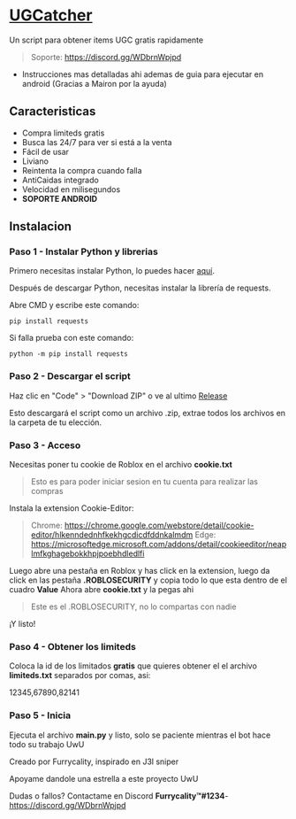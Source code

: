 
# [UGCatcher]((https://rblx.furrycality.pw))
Un script para obtener items UGC gratis rapidamente
> Soporte: https://discord.gg/WDbrnWpjpd
  - Instrucciones mas detalladas ahi ademas de guia para ejecutar en android (Gracias a Mairon por la ayuda)

## Caracteristicas

* Compra limiteds gratis
* Busca las 24/7 para ver si está a la venta
* Fácil de usar
* Liviano
* Reintenta la compra cuando falla
* AntiCaidas integrado
* Velocidad en milisegundos
* **SOPORTE ANDROID**

## Instalacion

### Paso 1 - Instalar Python y librerias
Primero necesitas instalar Python, lo puedes hacer [aquí](https://www.python.org/downloads/). 

Después de descargar Python, necesitas instalar la librería de requests. 

Abre CMD y escribe este comando:
```batch
pip install requests
```

Si falla prueba con este comando:
```
python -m pip install requests
```

### Paso 2 - Descargar el script
Haz clic en "Code" > "Download ZIP" o ve al ultimo [Release](https://github.com/Furrycality/UGCatcher/releases/tag/2.5.1)


Esto descargará el script como un archivo .zip, extrae todos los archivos en la carpeta de tu elección.

### Paso 3 - Acceso
Necesitas poner tu cookie de Roblox en el archivo **cookie.txt**
> Esto es para poder iniciar sesion en tu cuenta para realizar las compras

Instala la extension Cookie-Editor:
> Chrome: https://chrome.google.com/webstore/detail/cookie-editor/hlkenndednhfkekhgcdicdfddnkalmdm
> Edge: https://microsoftedge.microsoft.com/addons/detail/cookieeditor/neaplmfkghagebokkhpjpoebhdledlfi

Luego abre una pestaña en Roblox y has click en la extension, luego da click en las pestaña **.ROBLOSECURITY** y copia todo lo que esta dentro de el cuadro **Value**
Ahora abre **cookie.txt** y la pegas ahi

> Este es el .ROBLOSECURITY, no lo compartas con nadie

¡Y listo!

### Paso 4 - Obtener los limiteds
Coloca la id de los limitados **gratis** que quieres obtener el el archivo **limiteds.txt** separados por comas, asi:

12345,67890,82141

### Paso 5 - Inicia
Ejecuta el archivo **main.py** y listo, solo se paciente mientras el bot hace todo su trabajo UwU

Creado por Furrycality, inspirado en J3l sniper

Apoyame dandole una estrella a este proyecto UwU

Dudas o fallos? Contactame en Discord **Furrycality™#1234**- https://discord.gg/WDbrnWpjpd
